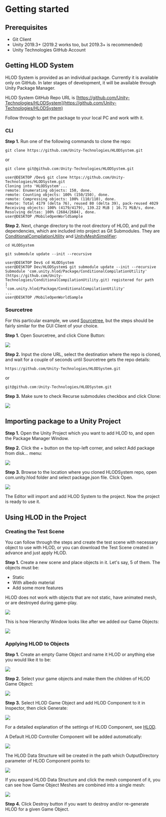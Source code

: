 # Getting started

## Prerequisites
-   Git Client
-   Unity 2019.3+ (2019.2 works too, but 2019.3+ is recommended)
-   Unity Technologies GitHub Account

## Getting HLOD System
HLOD System is provided as an individual package. Currently it is available only on GitHub. In later stages of development, it will be available through Unity Package Manager.

HLOD System GitHub Repo URL is [https://github.com/Unity-Technologies/HLODSystem](https://github.com/Unity-Technologies/HLODSystem)

Follow through to get the package to your local PC and work with it.

### CLI

**Step 1.** Run one of the following commands to clone the repo:

`git clone https://github.com/Unity-Technologies/HLODSystem.git`

or

`git clone git@github.com:Unity-Technologies/HLODSystem.git`



```
user@DESKTOP /Dev$ git clone https://github.com/Unity-Technologies/HLODSystem.git
Cloning into 'HLODSystem'...
remote: Enumerating objects: 150, done.
remote: Counting objects: 100% (150/150), done.
remote: Compressing objects: 100% (110/110), done.
remote: Total 4179 (delta 76), reused 80 (delta 39), pack-reused 4029
Receiving objects: 100% (4179/4179), 139.22 MiB | 16.71 MiB/s, done.
Resolving deltas: 100% (2684/2684), done.
user@DESKTOP /MobileOpenWorldSample
```

**Step 2.** Next, change directory to the root directory of HLOD, and pull the dependencies, which are included into project as Git Submodules. They are [ConditionalCompilationUtility](https://github.com/Unity-Technologies/ConditionalCompilationUtility) and [UnityMeshSimplifier](https://github.com/Unity-Technologies/UnityMeshSimplifier):

`cd HLODSystem`

`git submodule update --init --recursive`

```
user@DESKTOP Dev$ cd HLODSystem
user@DESKTOP Dev/HLODSystem$ git submodule update --init --recursive
Submodule 'com.unity.hlod/Package/ConditionalCompilationUtility'
(https://github.com/Unity-Technologies/ConditionalCompilationUtility.git) registered for path                                                  |
'com.unity.hlod/Package/ConditionalCompilationUtility'
...
user@DESKTOP /MobileOpenWorldSample
```

### Sourcetree

For this particular example, we used [Sourcetree](https://www.sourcetreeapp.com/), but the steps should be fairly similar for the GUI Client of your choice.

**Step 1.** Open Sourcetree, and click Clone Button:

![](./media/image4.png)

**Step 2.** Input the clone URL, select the destination where the repo is cloned, and wait for a couple of seconds until Sourcetree gets the repo details:

`https://github.com/Unity-Technologies/HLODSystem.git`

or

`git@github.com:Unity-Technologies/HLODSystem.git`

**Step 3.** Make sure to check Recurse submodules checkbox and click Clone:

![](./media/image15.png)

## Importing package to a Unity Project

**Step 1.** Open the Unity Project which you want to add HLOD to, and open the Package Manager Window.

**Step 2.** Click the + button on the top-left corner, and select Add package from disk... menu:

![](./media/image16.png)

**Step 3.** Browse to the location where you cloned HLODSystem repo, open com.unity.hlod folder and select package.json file. Click Open. 

![](./media/image10.png)

The Editor will import and add HLOD System to the project. Now the project is ready to use it.

## Using HLOD in the Project

### Creating the Test Scene

You can follow through the steps and create the test scene with necessary object to use with HLOD, or you can download the Test Scene created in advance and just apply HLOD.

**Step 1.** Create a new scene and place objects in it. Let's say, 5 of them. The objects must be:
-   Static
-   With albedo material
-   Add some more features

HLOD does not work with objects that are not static, have animated mesh, or are destroyed during game-play.

![](./media/image14.png)

This is how Hierarchy Window looks like after we added our Game Objects:

![](./media/image6.png)

### Applying HLOD to Objects

**Step 1.** Create an empty Game Object and name it HLOD or anything else you would like it to be:

![](./media/image3.png)

**Step 2.** Select your game objects and make them the children of HLOD Game Object:

![](./media/image9.png)

**Step 3.** Select HLOD Game Object and add HLOD Component to it in Inspector, then click Generate:

![](./media/image1.png)

For a detailed explanation of the settings of HLOD Component, see [HLOD](hlod.md).

A Default HLOD Controller Component will be added automatically:

![](./media/image20.png)

The HLOD Data Structure will be created in the path which OutputDirectory parameter of HLOD Component points to:

![](./media/image12.png)

If you expand HLOD Data Structure and click the mesh component of it, you can see how Game Object Meshes are combined into a single mesh:

![](./media/image13.png)

**Step 4.** Click Destroy button if you want to destroy and/or re-generate HLOD for a given Game Object.